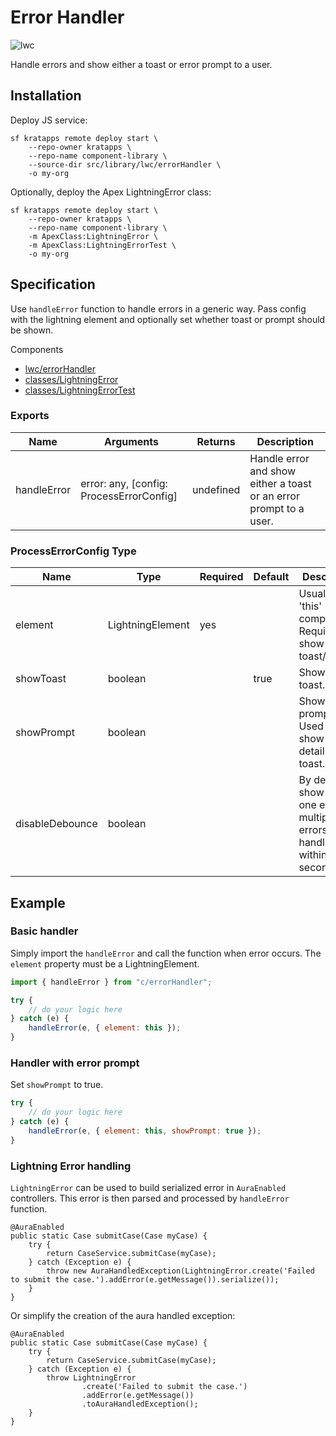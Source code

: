 # Error Handler

![lwc](https://img.shields.io/badge/LWC-service-yellow)

Handle errors and show either a toast or error prompt to a user.

## Installation

Deploy JS service:

```shell
sf kratapps remote deploy start \
    --repo-owner kratapps \
    --repo-name component-library \
    --source-dir src/library/lwc/errorHandler \
    -o my-org
```

Optionally, deploy the Apex LightningError class:

```shell
sf kratapps remote deploy start \
    --repo-owner kratapps \
    --repo-name component-library \
    -m ApexClass:LightningError \
    -m ApexClass:LightningErrorTest \
    -o my-org
```

## Specification

Use `handleError` function to handle errors in a generic way. Pass config with
the lightning element and optionally set whether toast or prompt should be
shown.

Components

-   [lwc/errorHandler](https://github.com/kratapps/component-library/tree/main/src/library/lwc/errorHandler)
-   [classes/LightningError](https://github.com/kratapps/component-library/blob/main/src/library/classes/LightningError.cls)
-   [classes/LightningErrorTest](https://github.com/kratapps/component-library/blob/main/src/library/classes/LightningErrorTest.cls)

### Exports

| Name        | Arguments                                | Returns   | Description                                                        |
| ----------- | ---------------------------------------- | --------- | ------------------------------------------------------------------ |
| handleError | error: any, [config: ProcessErrorConfig] | undefined | Handle error and show either a toast or an error prompt to a user. |

### ProcessErrorConfig Type

| Name            | Type             | Required | Default | Description                                                                 |
| --------------- | ---------------- | -------- | ------- | --------------------------------------------------------------------------- |
| element         | LightningElement | yes      |         | Usually the 'this' component. Required to show toast/prompt.                |
| showToast       | boolean          |          | true    | Show error toast.                                                           |
| showPrompt      | boolean          |          |         | Show error prompt. Used to show more detail than toast.                     |
| disableDebounce | boolean          |          |         | By default, show only one error if multiple errors handled within a second. |

## Example

### Basic handler

Simply import the `handleError` and call the function when error occurs. The
`element` property must be a LightningElement.

```javascript
import { handleError } from "c/errorHandler";

try {
    // do your logic here
} catch (e) {
    handleError(e, { element: this });
}
```

### Handler with error prompt

Set `showPrompt` to true.

```javascript
try {
    // do your logic here
} catch (e) {
    handleError(e, { element: this, showPrompt: true });
}
```

### Lightning Error handling

`LightningError` can be used to build serialized error in `AuraEnabled`
controllers. This error is then parsed and processed by `handleError` function.

```apex
@AuraEnabled
public static Case submitCase(Case myCase) {
    try {
        return CaseService.submitCase(myCase);
    } catch (Exception e) {
        throw new AuraHandledException(LightningError.create('Failed to submit the case.').addError(e.getMessage()).serialize());
    }
}
```

Or simplify the creation of the aura handled exception:

```apex
@AuraEnabled
public static Case submitCase(Case myCase) {
    try {
        return CaseService.submitCase(myCase);
    } catch (Exception e) {
        throw LightningError
                .create('Failed to submit the case.')
                .addError(e.getMessage())
                .toAuraHandledException();
    }
}
```
